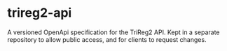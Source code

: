 # trireg2-api
A versioned OpenApi specification for the TriReg2 API. Kept in a separate repository to allow public access, and for
clients to request changes.